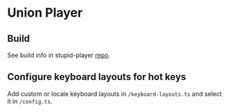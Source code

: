 # Union Player

## Build

See build info in stupid-player [repo](https://github.com/kicumkicum/stupid-player/#building).

## Configure keyboard layouts for hot keys

Add custom or locale keyboard layouts in `/keyboard-layouts.ts` and select it in `/config.ts`.
